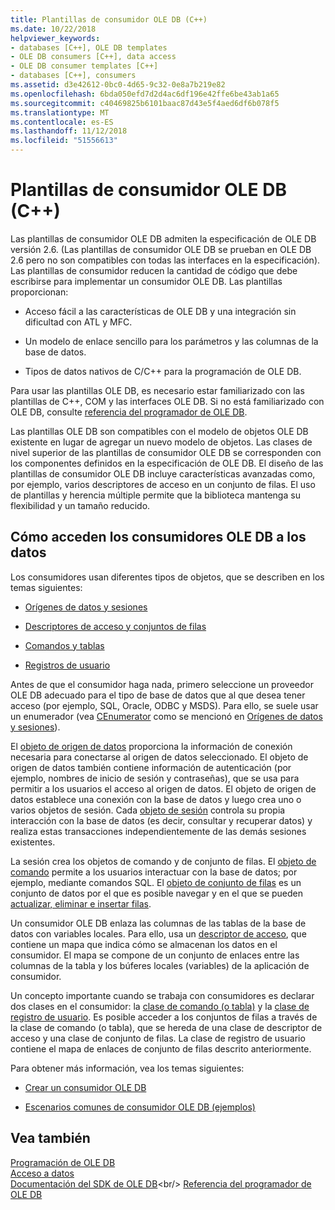 ```yaml
---
title: Plantillas de consumidor OLE DB (C++)
ms.date: 10/22/2018
helpviewer_keywords:
- databases [C++], OLE DB templates
- OLE DB consumers [C++], data access
- OLE DB consumer templates [C++]
- databases [C++], consumers
ms.assetid: d3e42612-0bc0-4d65-9c32-0e8a7b219e82
ms.openlocfilehash: 6bda050efd7d2d4ac6df196e42ffe6be43ab1a65
ms.sourcegitcommit: c40469825b6101baac87d43e5f4aed6df6b078f5
ms.translationtype: MT
ms.contentlocale: es-ES
ms.lasthandoff: 11/12/2018
ms.locfileid: "51556613"
---
```

# <a name="ole-db-consumer-templates-c"></a>Plantillas de consumidor OLE DB (C++)

Las plantillas de consumidor OLE DB admiten la especificación de OLE DB versión 2.6. (Las plantillas de consumidor OLE DB se prueban en OLE DB 2.6 pero no son compatibles con todas las interfaces en la especificación). Las plantillas de consumidor reducen la cantidad de código que debe escribirse para implementar un consumidor OLE DB. Las plantillas proporcionan:

- Acceso fácil a las características de OLE DB y una integración sin dificultad con ATL y MFC.

- Un modelo de enlace sencillo para los parámetros y las columnas de la base de datos.

- Tipos de datos nativos de C/C++ para la programación de OLE DB.

Para usar las plantillas OLE DB, es necesario estar familiarizado con las plantillas de C++, COM y las interfaces OLE DB. Si no está familiarizado con OLE DB, consulte [referencia del programador de OLE DB](https://docs.microsoft.com/previous-versions/windows/desktop/ms718124(v=vs.85)).

Las plantillas OLE DB son compatibles con el modelo de objetos OLE DB existente en lugar de agregar un nuevo modelo de objetos. Las clases de nivel superior de las plantillas de consumidor OLE DB se corresponden con los componentes definidos en la especificación de OLE DB. El diseño de las plantillas de consumidor OLE DB incluye características avanzadas como, por ejemplo, varios descriptores de acceso en un conjunto de filas. El uso de plantillas y herencia múltiple permite que la biblioteca mantenga su flexibilidad y un tamaño reducido.

## <a name="how-ole-db-consumers-access-data"></a>Cómo acceden los consumidores OLE DB a los datos

Los consumidores usan diferentes tipos de objetos, que se describen en los temas siguientes:

- [Orígenes de datos y sesiones](../../data/oledb/data-sources-and-sessions.md)

- [Descriptores de acceso y conjuntos de filas](../../data/oledb/accessors-and-rowsets.md)

- [Comandos y tablas](../../data/oledb/commands-and-tables.md)

- [Registros de usuario](../../data/oledb/user-records.md)

Antes de que el consumidor haga nada, primero seleccione un proveedor OLE DB adecuado para el tipo de base de datos que al que desea tener acceso (por ejemplo, SQL, Oracle, ODBC y MSDS). Para ello, se suele usar un enumerador (vea [CEnumerator](../../data/oledb/cenumerator-class.md) como se mencionó en [Orígenes de datos y sesiones](../../data/oledb/data-sources-and-sessions.md)).

El [objeto de origen de datos](../../data/oledb/data-sources-and-sessions.md) proporciona la información de conexión necesaria para conectarse al origen de datos seleccionado. El objeto de origen de datos también contiene información de autenticación (por ejemplo, nombres de inicio de sesión y contraseñas), que se usa para permitir a los usuarios el acceso al origen de datos. El objeto de origen de datos establece una conexión con la base de datos y luego crea uno o varios objetos de sesión. Cada [objeto de sesión](../../data/oledb/data-sources-and-sessions.md) controla su propia interacción con la base de datos (es decir, consultar y recuperar datos) y realiza estas transacciones independientemente de las demás sesiones existentes.

La sesión crea los objetos de comando y de conjunto de filas. El [objeto de comando](../../data/oledb/commands-and-tables.md) permite a los usuarios interactuar con la base de datos; por ejemplo, mediante comandos SQL. El [objeto de conjunto de filas](../../data/oledb/accessors-and-rowsets.md) es un conjunto de datos por el que es posible navegar y en el que se pueden [actualizar, eliminar e insertar filas](../../data/oledb/updating-rowsets.md).

Un consumidor OLE DB enlaza las columnas de las tablas de la base de datos con variables locales. Para ello, usa un [descriptor de acceso](../../data/oledb/accessors-and-rowsets.md), que contiene un mapa que indica cómo se almacenan los datos en el consumidor. El mapa se compone de un conjunto de enlaces entre las columnas de la tabla y los búferes locales (variables) de la aplicación de consumidor.

Un concepto importante cuando se trabaja con consumidores es declarar dos clases en el consumidor: la [clase de comando (o tabla)](../../data/oledb/commands-and-tables.md) y la [clase de registro de usuario](../../data/oledb/user-records.md). Es posible acceder a los conjuntos de filas a través de la clase de comando (o tabla), que se hereda de una clase de descriptor de acceso y una clase de conjunto de filas. La clase de registro de usuario contiene el mapa de enlaces de conjunto de filas descrito anteriormente.

Para obtener más información, vea los temas siguientes:

- [Crear un consumidor OLE DB](../../data/oledb/creating-an-ole-db-consumer.md)

- [Escenarios comunes de consumidor OLE DB (ejemplos)](../../data/oledb/working-with-ole-db-consumer-templates.md)

## <a name="see-also"></a>Vea también

[Programación de OLE DB](../../data/oledb/ole-db-programming.md)<br/>
[Acceso a datos](../data-access-in-cpp.md)<br/>
[Documentación del SDK de OLE DB](https://docs.microsoft.com/previous-versions/windows/desktop/ms722784(v=vs.85))<br/>
[Referencia del programador de OLE DB](/sql/connect/oledb/ole-db/oledb-driver-for-sql-server-programming)
